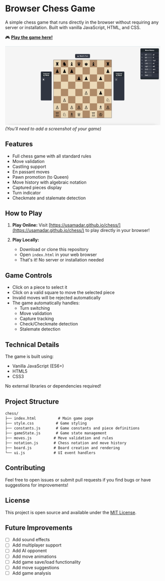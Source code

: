 # Browser Chess Game

A simple chess game that runs directly in the browser without requiring any server or installation. Built with vanilla JavaScript, HTML, and CSS.

🎮 **[Play the game here!](https://usamadar.github.io/chess/)**

![Chess Game Screenshot](screenshot.png) *(You'll need to add a screenshot of your game)*

## Features

- Full chess game with all standard rules
- Move validation
- Castling support
- En passant moves
- Pawn promotion (to Queen)
- Move history with algebraic notation
- Captured pieces display
- Turn indicator
- Checkmate and stalemate detection

## How to Play

1. **Play Online:**
   Visit [https://usamadar.github.io/chess/](https://usamadar.github.io/chess/) to play directly in your browser!

2. **Play Locally:**
   - Download or clone this repository
   - Open `index.html` in your web browser
   - That's it! No server or installation needed

## Game Controls

- Click on a piece to select it
- Click on a valid square to move the selected piece
- Invalid moves will be rejected automatically
- The game automatically handles:
  - Turn switching
  - Move validation
  - Capture tracking
  - Check/Checkmate detection
  - Stalemate detection

## Technical Details

The game is built using:
- Vanilla JavaScript (ES6+)
- HTML5
- CSS3

No external libraries or dependencies required!

## Project Structure

```
chess/
├── index.html          # Main game page
├── style.css          # Game styling
├── constants.js       # Game constants and piece definitions
├── gameState.js       # Game state management
├── moves.js          # Move validation and rules
├── notation.js       # Chess notation and move history
├── board.js          # Board creation and rendering
└── ui.js             # UI event handlers
```

## Contributing

Feel free to open issues or submit pull requests if you find bugs or have suggestions for improvements!

## License

This project is open source and available under the [MIT License](LICENSE).

## Future Improvements

- [ ] Add sound effects
- [ ] Add multiplayer support
- [ ] Add AI opponent
- [ ] Add move animations
- [ ] Add game save/load functionality
- [ ] Add move suggestions
- [ ] Add game analysis 